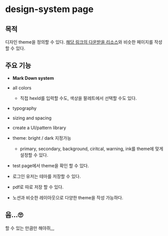 # design-system page

## 목적

디자인 theme을 정의할 수 있다.
[해당 링크의 다운받을 리소스](https://www.sketchappsources.com/free-source/3681-radiance-design-system-sketch-freebie-resource.html)와 비슷한 페이지를 작성할 수 있다.

## 주요 기능

- **Mark Down system**
- all colors
  - 직접 hexId를 입력할 수도, 색상을 팔레트에서 선택할 수도 있다.
- typography
- sizing and spacing
- create a UI/pattern library
- theme: bright / dark 지정가능

  - primary, secondary, background, ciritcal, warning, ink를 theme에 맞게 설정할 수 있다.

- test page에서 theme을 확인 할 수 있다.
- 로그인 유저는 테마를 저장할 수 있다.
- pdf로 따로 저장 할 수 있다.
- 노션과 비슷한 레이아웃으로 다양한 theme을 작성 가능하다.

## 음...🙄

할 수 있는 만큼만 해야쥐,,,
